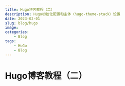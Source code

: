 ```yaml
---
title: Hugo博客教程（二）
description: Hugo初始化配置和主体（hugo-theme-stack）设置
date: 2023-02-01
slug: blog/hugo
image: 
categories:
    - Blog
tags:
    - HuGo
    - Blog
---
```


# Hugo博客教程（二）

